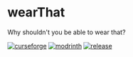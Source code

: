 # wearThat
Why shouldn't you be able to wear that?

[![curseforge](https://img.shields.io/badge/-CurseForge-gray?style=for-the-badge&logo=curseforge&labelColor=orange)](https://www.curseforge.com/minecraft/mc-mods/wearThat) [![modrinth](https://img.shields.io/badge/-modrinth-gray?style=for-the-badge&labelColor=green&labelWidth=15&logo=modrinth&logoColor=white)](https://modrinth.com/mod/wearthat) [![release](https://img.shields.io/github/v/release/chyzman/wearThat?logo=github&style=for-the-badge)](https://github.com/chyzman/wearThat/releases)
